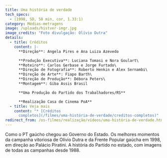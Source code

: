 ```yaml
---
title: Uma história de verdade
tech_specs:
  - (1998, SD, 58 min, cor, 1.33:1)
category: Médias-metragens
image: /uploads/histver-imgr.jpg
image_credits: "Foto divulgação: Olívio Dutra"
details:
  - title: Créditos
    content: |-
      **Direção**: Angela Pires e Ana Luiza Azevedo

      **Produção Executiva**: Luciana Tomasi e Nora Goulart\
      **Roteiro**: Carlos Gerbase e Jorge Furtado\
      **Direção de Fotografia**: Roberto Henkin e Alex Sernambi\
      **Direção de Arte**: Fiapo Barth\
      **Direção de Produção**: Débora Peters\
      **Montagem**: Giba Assis Brasil

      **Uma Produção do Partido dos Trabalhadores/RS**

      **Realização Casa de Cinema PoA**
  - title: Veja mais
    content: "* [C﻿réditos
      completos](/filmes/uma-história-de-verdade/creditos-completos)"
redirect_from: /os-filmes/realização/vídeos/uma-história-de-verdade.html
---
```

Como o PT gaúcho chegou ao Governo do Estado. Os melhores momentos da campanha vitoriosa de Olívio Dutra e da Frente Popular gaúcha em 1998, em direção ao Palácio Piratini. A história do Partido no estado, com imagens de todas as campanhas desde 1988.